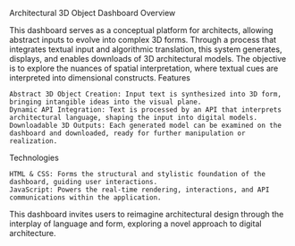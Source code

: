 Architectural 3D Object Dashboard
Overview

This dashboard serves as a conceptual platform for architects, allowing abstract inputs to evolve into complex 3D forms. Through a process that integrates textual input and algorithmic translation, this system generates, displays, and enables downloads of 3D architectural models. The objective is to explore the nuances of spatial interpretation, where textual cues are interpreted into dimensional constructs.
Features

    Abstract 3D Object Creation: Input text is synthesized into 3D form, bringing intangible ideas into the visual plane.
    Dynamic API Integration: Text is processed by an API that interprets architectural language, shaping the input into digital models.
    Downloadable 3D Outputs: Each generated model can be examined on the dashboard and downloaded, ready for further manipulation or realization.

Technologies

    HTML & CSS: Forms the structural and stylistic foundation of the dashboard, guiding user interactions.
    JavaScript: Powers the real-time rendering, interactions, and API communications within the application.

This dashboard invites users to reimagine architectural design through the interplay of language and form, exploring a novel approach to digital architecture.
